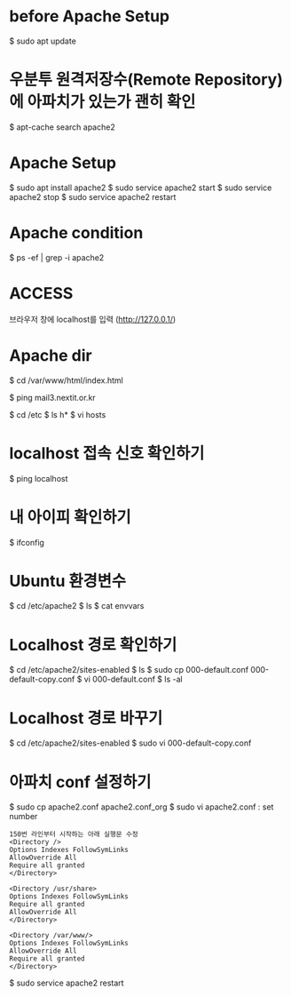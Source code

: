 # before Apache Setup
$ sudo apt update

# 우분투 원격저장수(Remote Repository)에 아파치가 있는가 괜히 확인
$ apt-cache search apache2

# Apache Setup
$ sudo apt install apache2
$ sudo service apache2 start
$ sudo service apache2 stop
$ sudo service apache2 restart

# Apache condition
$ ps -ef | grep -i apache2

# ACCESS
브라우저 창에 localhost를 입력
(http://127.0.0.1/)

# Apache dir
$ cd /var/www/html/index.html

$ ping mail3.nextit.or.kr

$ cd /etc
$ ls h*
$ vi hosts

# localhost 접속 신호 확인하기
$ ping localhost

# 내 아이피 확인하기
$ ifconfig

# Ubuntu 환경변수
$ cd /etc/apache2
$ ls
$ cat envvars

# Localhost 경로 확인하기
$ cd /etc/apache2/sites-enabled
$ ls
$ sudo cp 000-default.conf 000-default-copy.conf
$ vi 000-default.conf
$ ls -al

# Localhost 경로 바꾸기
$ cd /etc/apache2/sites-enabled
$ sudo vi 000-default-copy.conf

# 아파치 conf 설정하기
$ sudo cp apache2.conf apache2.conf_org
$ sudo vi apache2.conf
: set number

```
150번 라인부터 시작하는 아래 실행문 수정
<Directory />
Options Indexes FollowSymLinks
AllowOverride All
Require all granted
</Directory>

<Directory /usr/share>
Options Indexes FollowSymLinks
Require all granted
AllowOverride All
</Directory>

<Directory /var/www/>
Options Indexes FollowSymLinks
AllowOverride All
Require all granted
</Directory>
```

$ sudo service apache2 restart

